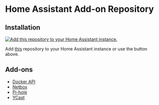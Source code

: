 # Home Assistant Add-on Repository

## Installation

[![Add this repository to your Home Assistant instance.](https://my.home-assistant.io/badges/supervisor_add_addon_repository.svg)](https://my.home-assistant.io/redirect/supervisor_add_addon_repository/?repository_url=https%3A%2F%2Fgithub.com%2Fcasperklein%2Fhomeassistant-addons)

Add [this](https://github.com/casperklein/homeassistant-addons) repository to your Home Assistant instance or use the button above.

## Add-ons

- [Docker API](https://github.com/casperklein/homeassistant-addons/tree/master/docker-api)
- [Netbox](https://github.com/casperklein/homeassistant-addons/tree/master/netbox)
- [Pi-hole](https://github.com/casperklein/homeassistant-addons/tree/master/pi-hole)
- [YCast](https://github.com/casperklein/homeassistant-addons/tree/master/ycast)
